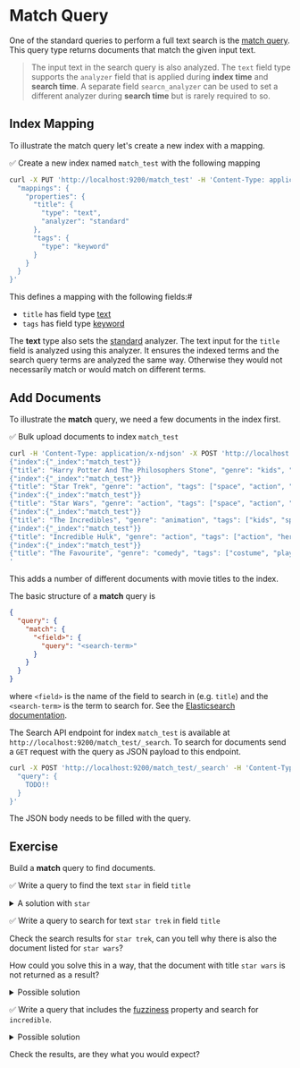 # Match Query

One of the standard queries to perform a full text search is the [match query](https://www.elastic.co/guide/en/elasticsearch/reference/current/query-dsl-match-query.html). This query type returns documents that match the given input text.

> The input text in the search query is also analyzed. The `text` field type supports the `analyzer` field that is applied during **index time** and **search time**. A separate field `searcn_analyzer` can be used to set a different analyzer during **search time** but is rarely required to so.


## Index Mapping

To illustrate the match query let's create a new index with a mapping.

✅ Create a new index named `match_test` with the following mapping

```bash
curl -X PUT 'http://localhost:9200/match_test' -H 'Content-Type: application/json' -d '{
  "mappings": {
    "properties": {
      "title": {
        "type": "text",
        "analyzer": "standard"
      },
      "tags": {
        "type": "keyword"
      }
    }
  }
}'
```

This defines a mapping with the following fields:#

* `title` has field type [text](https://www.elastic.co/guide/en/elasticsearch/reference/current/text.html)
* `tags` has field type [keyword](https://www.elastic.co/guide/en/elasticsearch/reference/current/keyword.html)

The **text** type also sets the [standard](https://www.elastic.co/guide/en/elasticsearch/reference/current/analysis-standard-analyzer.html) analyzer. The text input for the `title` field is analyzed using this analyzer. It ensures the indexed terms and the search query terms are analyzed the same way. Otherwise they would not necessarily match or would match on different terms.


## Add Documents

To illustrate the **match** query, we need a few documents in the index first.

✅ Bulk upload documents to index `match_test`

```bash
curl -H 'Content-Type: application/x-ndjson' -X POST 'http://localhost:9200/match_test/_bulk' -d '
{"index":{"_index":"match_test"}}
{"title": "Harry Potter And The Philosophers Stone", "genre": "kids", "tags": ["action", "kids", "magic"]}
{"index":{"_index":"match_test"}}
{"title": "Star Trek", "genre": "action", "tags": ["space", "action", "better"]}
{"index":{"_index":"match_test"}}
{"title": "Star Wars", "genre": "action", "tags": ["space", "action", "good"]}
{"index":{"_index":"match_test"}}
{"title": "The Incredibles", "genre": "animation", "tags": ["kids", "spy"]}
{"index":{"_index":"match_test"}}
{"title": "Incredible Hulk", "genre": "action", "tags": ["action", "hero"]}
{"index":{"_index":"match_test"}}
{"title": "The Favourite", "genre": "comedy", "tags": ["costume", "play"]}
'
```

This adds a number of different documents with movie titles to the index.

The basic structure of a **match** query is

```json
{
  "query": {
    "match": {
      "<field>": {
        "query": "<search-term>"
      }
    }
  }
}
```

where `<field>` is the name of the field to search in (e.g. `title`) and the `<search-term>` is the term to search for.
See the [Elasticsearch documentation](https://www.elastic.co/guide/en/elasticsearch/reference/current/query-dsl-match-query.html).

The Search API endpoint for index `match_test` is available at `http://localhost:9200/match_test/_search`. To search for documents send a `GET` request with the query as JSON payload to this endpoint.

```bash
curl -X POST 'http://localhost:9200/match_test/_search' -H 'Content-Type: application/json' -d '{
  "query": {
    TODO!!
  }
}'
```

The JSON body needs to be filled with the query.


## Exercise

Build a **match** query to find documents.

✅ Write a query to find the text `star` in field `title`

<details>
<summary>A solution with <code>star</code> </summary>

```bash
curl -X POST 'http://localhost:9200/match_test/_search?pretty' -H 'Content-Type: application/json' -d '{
  "query": {
    "match": {
      "title": {
        "query": "star"
      }
    }
  }
}'
```
</details>

✅ Write a query to search for text `star trek` in field `title`

Check the search results for `star trek`, can you tell why there is also the document listed for `star wars`?

How could you solve this in a way, that the document with title `star wars` is not returned as a result?

<details>
<summary>Possible solution</summary>

Using `operator` field set to `AND` to require all terms to match.

```bash
curl -X POST 'http://localhost:9200/match_test/_search?pretty' -H 'Content-Type: application/json' -d '{
  "query": {
    "match": {
      "title": {
        "query": "star trek",
        "operator": "AND"
      }
    }
  }
}'
```
</details>

✅ Write a query that includes the [fuzziness](https://www.elastic.co/guide/en/elasticsearch/reference/current/query-dsl-match-query.html#query-dsl-match-query-fuzziness) property and search for `incredible`.

<details>
<summary>Possible solution</summary>

Using `fuzziness` with value `AUTO` allows a difference between search term and matched term.

```bash
curl -X POST 'http://localhost:9200/match_test/_search?pretty' -H 'Content-Type: application/json' -d '{
  "query": {
    "match": {
      "title": {
        "query": "incredible",
        "fuzziness": "AUTO"
      }
    }
  }
}'
```

The `fuzziness` setting is useful to match documents where the search term contains a typo or a transposition.
</details>

Check the results, are they what you would expect?
